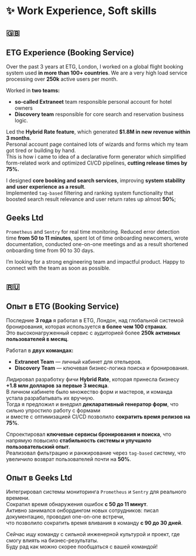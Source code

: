 # ✨ Work Experience, Soft skills

## 🇬🇧

## ETG Experience (Booking Service)

Over the past 3 years at ETG, London, I worked on a global flight booking system used **in more than 100+ countries**.
We are a very high load service processing over **250k** active users per month.

Worked in **two teams:**

- **so-called Extraneet** team responsible personal account for hotel owners
- **Discovery team** responsible for core search and reservation business logic.

Led the **Hybrid Rate feature**, which generated **$1.8M in new revenue within 3 months**.  
Personal account page contained lots of wizards and forms which my team got tired or building by hand.  
This is how i came to idea of a declarative form generator which simplified form-related work
and optimized CI/CD pipelines, **cutting release times by 75%.**

I designed **core booking and search services**, improving **system stability and user experience as a result**.  
Implemented `tag-based` filtering and ranking system functionality that boosted search result relevance and user return rates up almost **50%**;

## Geeks Ltd

`Prometheus` and `Sentry` for real time monitoring.
Reduced error detection time **from 50 to 11 minutes**, spent lot of time onboarding newcomers, wrote documentation, conducted
one-on-one meetings and as a result shortened onboarding time from 90 to 30 days.

I’m looking for a strong engineering team and impactful product. Happy to connect with the team as soon as possible.

## 🇷🇺

## Опыт в ETG (Booking Service)

Последние **3 года** я работал в ETG, Лондон, над глобальной системой бронирования, которая используется **в более чем 100 странах**.  
Это высоконагруженный сервис с аудиторией более **250k активных пользователей в месяц**.

Работал в **двух командах:**

- **Extraneet Team** — личный кабинет для отельеров.
- **Discovery Team** — ключевая бизнес-логика поиска и бронирования.

Лидировал разработку фичи **Hybrid Rate**, которая принесла бизнесу **+1.8 млн долларов за первые 3 месяца**.  
В личном кабинете было множество форм и мастеров, и команда устала разрабатывать их вручную.  
Тогда я предложил и внедрил **декларативный генератор форм**, что сильно упростило работу с формами  
и вместе с оптимизацией CI/CD позволило **сократить время релизов на 75%**.

Спроектировал **ключевые сервисы бронирования и поиска**, что напрямую повысило **стабильность системы и улучшило пользовательский опыт**.  
Реализовал фильтрацию и ранжирование через `tag-based` систему, что увеличило возврат пользователей почти на **50%**.

## Опыт в Geeks Ltd

Интегрировал системы мониторинга `Prometheus` и `Sentry` для реального времени.  
Сократил время обнаружения ошибок **с 50 до 11 минут**.  
Активно занимался онбордингом новых сотрудников: писал документацию, проводил one-on-one встречи,  
что позволило сократить время вливания в команду **с 90 до 30 дней**.

Сейчас ищу команду с сильной инженерной культурой и проект, где смогу влиять на бизнес-результаты.  
Буду рад как можно скорее пообщаться с вашей командой!
